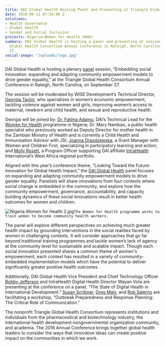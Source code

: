 ```yaml
---
title: DAI Global Health Hosting Panel and Presenting at Triangle Global Health Conference
date: 2018-09-11 07:54:00 Z
solutions:
- Health Governance
- Global Health
- Gender and Social Inclusion
projects: Nigeria—Women for Health (W4H)
summary: DAI Global Health is hosting a panel and presenting at sessions at the Triangle
  Global Health Consortium Annual Conference in Raleigh, North Carolina, on September
  27.
social-image: "/uploads/logo.jpg"
---
```


DAI Global Health is hosting a plenary [panel](http://www.triangleglobalhealth.org/2018-plenary-panels) session, “Embedding social innovation: expanding and adapting community empowerment models to drive gender equality,” at the Triangle Global Health Consortium Annual Conference in Raleigh, North Carolina, on September 27.

The session will be moderated by WISE Development’s Technical Director, [Georgia Taylor](https://www.dai.com/who-we-are/our-team/georgia-taylor), who specializes in women’s economic empowerment, tackling violence against women and girls, improving women’s access to maternal, newborn and child health, and sexual and reproductive health.

Georgia will be joined by: [Dr. Fatima Adamu](https://www.dai.com/who-we-are/our-team/fatima-adamu), DAI’s Technical Lead for the [Women for Health](https://www.dai.com/our-work/projects/nigeria-women-for-health-w4h) programme in Nigeria; Dr. Mary Nambao, a public health specialist who previously worked as Deputy Director for mother health in the Zambian Ministry of Health and is currently a Child Health and Immunisation Advisor with JSI; [Joanna Drazdzewska](https://www.linkedin.com/in/joanna-drazdzewska-74999b6a/?originalSubdomain=np), a Grant Manager with Women and Children First, specializing in participatory learning and action; and [Molly Rosett](https://www.intrahealth.org/people/molly-rosett), a Program Officer supporting DAI affiliate [IntraHealth](https://www.intrahealth.org/) International’s West Africa regional portfolio.

Aligned with this year’s conference theme, “Looking Toward the Future: Innovation for Global Health Impact," the [DAI Global Health](https://www.dai.com/our-work/solutions/global-health) panel focuses on expanding and adapting community empowerment models to drive gender equality. Panelists will share innovations from four contexts where social change is embedded in the community, and explore how the community empowerment, governance, accountability, and capacity building dynamics of these social innovations result in better health outcomes for women and children.

![Nigeria Women for Health 2.jpg](/uploads/Nigeria%20Women%20for%20Health%202.jpg)`The Women for Health programme works to train women to become community health workers.`

The panel will explore different perspectives on achieving much greater health impact by grounding interventions in the social realities faced by women in challenging contexts. It will consider approaches that go far beyond traditional training programmes and tackle women’s lack of agency at the community level for sustainable and scalable impact. Though each social innovation presented shares a common theme of women's empowerment, each context has resulted in a variety of community-embedded implementation models which have the potential to deliver significantly greater positive health outcomes.

Additionally, DAI Global Health Vice President and Chief Technology Officer [Bobby Jefferson](https://www.dai.com/who-we-are/our-team/bobby-jefferson) and IntraHealth Digital Health Director Wayan Vota are presenting at the conference on a panel, “The State of Digital Health in International Development.” [Susan Scribner](https://www.dai.com/who-we-are/our-team/susan-scribner), [Greg Maly](https://www.dai.com/who-we-are/our-team/greg-maly), and [Rob Salerno](https://www.dai.com/who-we-are/our-team/robert-salerno) are facilitating a workshop, “Outbreak Preparedness and Response Planning: The Critical Role of Communication.” 
 
The nonprofit Triangle Global Health Consortium represents institutions and individuals from the pharmaceutical and biotechnology industry, the international health development nongovernmental organization community, and academia. The 2018 Annual Conference brings together global health leaders to consider the ways that innovative ideas can create positive impact on the communities in which we work.